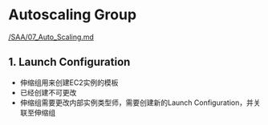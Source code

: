 # Autoscaling Group

[/SAA/07_Auto_Scaling.md](https://github.com/davidkorea/AWS/blob/master/SAA/07_Auto_Scaling.md)

## 1. Launch Configuration
- 伸缩组用来创建EC2实例的模板
- 已经创建不可更改
- 伸缩组需要更改内部实例类型师，需要创建新的Launch Configuration，并关联至伸缩组
